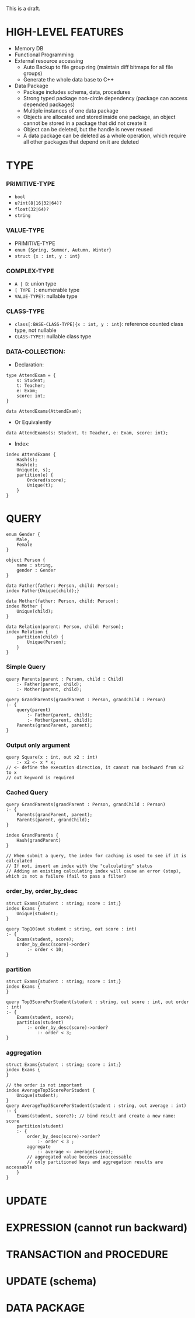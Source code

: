 This is a draft.

# HIGH-LEVEL FEATURES
- Memory DB
- Functional Programming
- External resource accessing
  - Auto Backup to file group ring (maintain diff bitmaps for all file groups)
  - Generate the whole data base to C++
- Data Package
	- Package includes schema, data, procedures
	- Strong typed package non-circle dependency (package can access depended packages)
	- Multiple instances of one data package
	- Objects are allocated and stored inside one package, an object cannot be stored in a package that did not create it
	- Object can be deleted, but the handle is never reused
	- A data package can be deleted as a whole operation, which require all other packages that depend on it are deleted

# TYPE

### PRIMITIVE-TYPE
- `bool`
- `u?int(8|16|32|64)?`
- `float(32|64)?`
- `string`

### VALUE-TYPE
- PRIMITIVE-TYPE
- `enum {Spring, Summer, Autumn, Winter}`
- `struct {x : int, y : int}`

### COMPLEX-TYPE
- `A | B`: union type
- `[ TYPE ]`: enumerable type
- `VALUE-TYPE?`: nullable type

### CLASS-TYPE
- `class[:BASE-CLASS-TYPE]{x : int, y : int}`: reference counted class type, not nullable
- `CLASS-TYPE?`: nullable class type

### DATA-COLLECTION:

- Declaration:
```
type AttendExam = {
	s: Student;
	t: Teacher;
	e: Exam;
	score: int;
}

data AttendExams(AttendExam);
```
- Or Equivalently
```
data AttendExams(s: Student, t: Teacher, e: Exam, score: int);
```

- Index:
```
index AttendExams {
	Hash(s);
	Hash(e);
	Unique(e, s);
	partition(e) {
		Ordered(score);
		Unique(t);
	}
}
```

# QUERY

```
enum Gender {
	Male,
	Female
}

object Person {
	name : string,
	gender : Gender
}

data Father(father: Person, child: Person);
index Father{Unique(child);}

data Mother(father: Person, child: Person);
index Mother {
	Unique(child);
}

data Relation(parent: Person, child: Person);
index Relation {
	partition(child) {
		Unique(Person);
	}
}
```

### Simple Query
```
query Parents(parent : Person, child : Child)
	:- Father(parent, child);
	:- Mother(parent, child);

query GrandParents(grandParent : Person, grandChild : Person)
:- {
	query(parent)
		:- Father(parent, child);
		:- Mother(parent, child);
	Parents(grandParent, parent);
}
```

### Output only argument
```
query Square(x : int, out x2 : int)
	:- x2 <- x * x;
// <- define the execution direction, it cannot run backward from x2 to x
// out keyword is required
```

### Cached Query
```
query GrandParents(grandParent : Person, grandChild : Person)
:- {
	Parents(grandParent, parent);
	Parents(parent, grandChild);
}

index GrandParents {
	Hash(grandParent)
}

// When submit a query, the index for caching is used to see if it is calculated
// If not, insert an index with the "calculating" status
// Adding an existing calculating index will cause an error (stop), which is not a failure (fail to pass a filter)
```

### order_by, order_by_desc
```
struct Exams{student : string; score : int;}
index Exams {
	Unique(student);
}

query Top10(out student : string, out score : int)
:- {
	Exams(student, score);
	order_by_desc(score)->order?
		:- order < 10;
}
```

### partition
```
struct Exams{student : string; score : int;}
index Exams {
}

query Top3ScorePerStudent(student : string, out score : int, out order : int)
:- {
	Exams(student, score);
	partition(student)
		:- order_by_desc(score)->order?
			:- order < 3;
}
```

### aggregation
```
struct Exams{student : string; score : int;}
index Exams {
}

// the order is not important
index AverageTop3ScorePerStudent {
	Unique(student);
}
query AverageTop3ScorePerStudent(student : string, out average : int)
:- {
	Exams(student, score?); // bind result and create a new name: score
	partition(student)
	:- {
		order_by_desc(score)->order?
			:- order < 3 ;
		aggregate
			:- average <- average(score);
		// aggregated value becomes inaccessable
		// only partitioned keys and aggregation results are accessable
	}
}

```

# UPDATE

# EXPRESSION (cannot run backward)

# TRANSACTION and PROCEDURE

# UPDATE (schema)

# DATA PACKAGE
